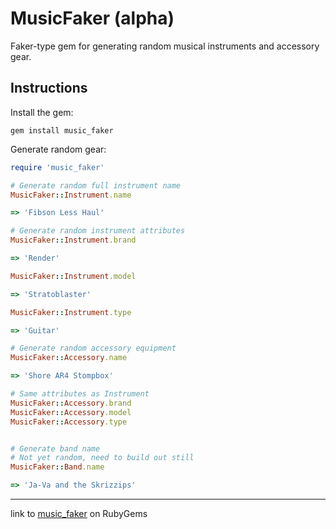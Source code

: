 # MusicFaker (alpha)

Faker-type gem for generating random musical instruments and accessory gear.

## Instructions

Install the gem:

`gem install music_faker`

Generate random gear:

```ruby
require 'music_faker'

# Generate random full instrument name
MusicFaker::Instrument.name

=> 'Fibson Less Haul'

# Generate random instrument attributes
MusicFaker::Instrument.brand

=> 'Render'

MusicFaker::Instrument.model

=> 'Stratoblaster'

MusicFaker::Instrument.type

=> 'Guitar'

# Generate random accessory equipment
MusicFaker::Accessory.name

=> 'Shore AR4 Stompbox'

# Same attributes as Instrument
MusicFaker::Accessory.brand
MusicFaker::Accessory.model
MusicFaker::Accessory.type


# Generate band name
# Not yet random, need to build out still
MusicFaker::Band.name

=> 'Ja-Va and the Skrizzips'
```

---
link to [music_faker](https://rubygems.org/gems/music_faker) on RubyGems